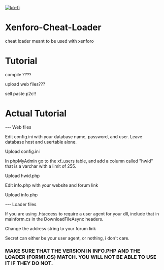 [![ko-fi](https://www.ko-fi.com/img/githubbutton_sm.svg)](https://ko-fi.com/K3K325TP5)
# Xenforo-Cheat-Loader
cheat loader meant to be used with xenforo

# Tutorial

compile ????

upload web files???

sell paste p2c!!

# Actual Tutorial

--- Web files

Edit config.ini with your database name, password, and user. Leave database host and usertable alone.

Upload config.ini

In phpMyAdmin go to the xf_users table, and add a column called "hwid" that is a varchar with a limit of 255.

Upload hwid.php

Edit info.php with your website and forum link

Upload info.php

--- Loader files

If you are using .htaccess to require a user agent for your dll, include that in mainform.cs in the DownloadFileAsync headers.

Change the address string to your forum link

Secret can either be your user agent, or nothing, i don't care.



### MAKE SURE THAT THE VERSION IN INFO.PHP AND THE LOADER (FORM1.CS) MATCH. YOU WILL NOT BE ABLE TO USE IT IF THEY DO NOT.
